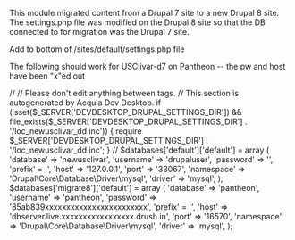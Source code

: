 This module migrated content from a Drupal 7 site to a new Drupal 8 site.  The settings.php file was modified on the Drupal 8 site so that the DB connected to for migration was the Drupal 7 site.

Add to bottom of /sites/default/settings.php  file

The following should work for USClivar-d7 on Pantheon -- the pw and host have been "x"ed out

// <DDSETTINGS>
// Please don't edit anything between <DDSETTINGS> tags.
// This section is autogenerated by Acquia Dev Desktop.
if (isset($_SERVER['DEVDESKTOP_DRUPAL_SETTINGS_DIR']) && file_exists($_SERVER['DEVDESKTOP_DRUPAL_SETTINGS_DIR'] . '/loc_newusclivar_dd.inc')) {
  require $_SERVER['DEVDESKTOP_DRUPAL_SETTINGS_DIR'] . '/loc_newusclivar_dd.inc';
}
// </DDSETTINGS>
$databases['default']['default'] = array (
      'database' => 'newusclivar',
      'username' => 'drupaluser',
      'password' => '',
      'prefix' = '',
      'host' => '127.0.0.1',
      'port' => '33067',
      'namespace' => 'Drupal\\Core\\Database\\Driver\\mysql',
      'driver' => 'mysql',
);
$databases['migrate8']['default'] = array (
      'database' => 'pantheon',
      'username' => 'pantheon',
      'password' => '85ab839xxxxxxxxxxxxxxxxxxxxxxxx',
      'prefix' = '',
      'host' => 'dbserver.live.xxxxxxxxxxxxxxxxx.drush.in',
      'port' => '16570',
      'namespace' => 'Drupal\\Core\\Database\\Driver\\mysql',
      'driver' => 'mysql',
);
